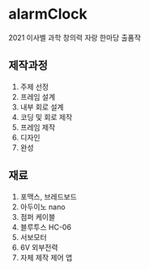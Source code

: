 # alarmClock
2021 이사벨 과학 창의력 자랑 한마당 출품작

## 제작과정
1. 주제 선정
2. 프레임 설계
3. 내부 회로 설계
4. 코딩 및 회로 제작
5. 프레임 제작
6. 디자인
7. 완성

## 재료
1. 포맥스, 브레드보드
2. 아두이노 nano
3. 점퍼 케이블
4. 블루투스 HC-06
5. 서보모터
6. 6V 외부전력
7. 자체 제작 제어 앱
